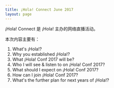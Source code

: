```yaml
---
title: ¡Hola! Connect June 2017
layout: page
---
```


¡Hola! Connect 是 ¡Hola! 主办的网络直播活动。

本次内容主要有：

1. What's ¡Hola!?
2. Why you established ¡Hola!?
3. What ¡Hola! Conf 2017 will be?
4. Who I will see & listen to on ¡Hola! Conf 2017?
5. What should I expect on ¡Hola! Conf 2017?
6. How can I join ¡Hola! Conf 2017?
7. What's the further plan for next years of ¡Hola!?
